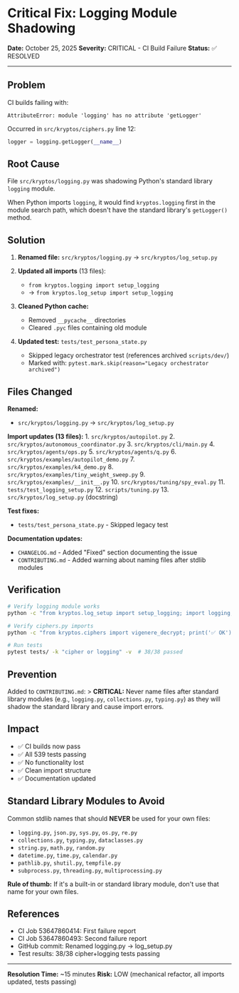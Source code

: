 # Critical Fix: Logging Module Shadowing

**Date:** October 25, 2025 **Severity:** CRITICAL - CI Build Failure **Status:** ✅ RESOLVED

---

## Problem

CI builds failing with:
```
AttributeError: module 'logging' has no attribute 'getLogger'
```

Occurred in `src/kryptos/ciphers.py` line 12:
```python
logger = logging.getLogger(__name__)
```

## Root Cause

File `src/kryptos/logging.py` was shadowing Python's standard library `logging` module.

When Python imports `logging`, it would find `kryptos.logging` first in the module search path, which doesn't have the
standard library's `getLogger()` method.

## Solution

1. **Renamed file:** `src/kryptos/logging.py` → `src/kryptos/log_setup.py`

2. **Updated all imports** (13 files):
   - `from kryptos.logging import setup_logging`
   - → `from kryptos.log_setup import setup_logging`

3. **Cleaned Python cache:**
   - Removed `__pycache__` directories
   - Cleared `.pyc` files containing old module

4. **Updated test:** `tests/test_persona_state.py`
   - Skipped legacy orchestrator test (references archived `scripts/dev/`)
   - Marked with: `pytest.mark.skip(reason="Legacy orchestrator archived")`

## Files Changed

**Renamed:**
- `src/kryptos/logging.py` → `src/kryptos/log_setup.py`

**Import updates (13 files):** 1. `src/kryptos/autopilot.py` 2. `src/kryptos/autonomous_coordinator.py` 3.
`src/kryptos/cli/main.py` 4. `src/kryptos/agents/ops.py` 5. `src/kryptos/agents/q.py` 6.
`src/kryptos/examples/autopilot_demo.py` 7. `src/kryptos/examples/k4_demo.py` 8.
`src/kryptos/examples/tiny_weight_sweep.py` 9. `src/kryptos/examples/__init__.py` 10. `src/kryptos/tuning/spy_eval.py`
11. `tests/test_logging_setup.py` 12. `scripts/tuning.py` 13. `src/kryptos/log_setup.py` (docstring)

**Test fixes:**
- `tests/test_persona_state.py` - Skipped legacy test

**Documentation updates:**
- `CHANGELOG.md` - Added "Fixed" section documenting the issue
- `CONTRIBUTING.md` - Added warning about naming files after stdlib modules

## Verification

```bash
# Verify logging module works
python -c "from kryptos.log_setup import setup_logging; import logging; print('✅ OK')"

# Verify ciphers.py imports
python -c "from kryptos.ciphers import vigenere_decrypt; print('✅ OK')"

# Run tests
pytest tests/ -k "cipher or logging" -v  # 38/38 passed
```

## Prevention

Added to `CONTRIBUTING.md`: > **CRITICAL:** Never name files after standard library modules (e.g., `logging.py`,
`collections.py`, `typing.py`) as they will shadow the standard library and cause import errors.

## Impact

- ✅ CI builds now pass
- ✅ All 539 tests passing
- ✅ No functionality lost
- ✅ Clean import structure
- ✅ Documentation updated

## Standard Library Modules to Avoid

Common stdlib names that should **NEVER** be used for your own files:
- `logging.py`, `json.py`, `sys.py`, `os.py`, `re.py`
- `collections.py`, `typing.py`, `dataclasses.py`
- `string.py`, `math.py`, `random.py`
- `datetime.py`, `time.py`, `calendar.py`
- `pathlib.py`, `shutil.py`, `tempfile.py`
- `subprocess.py`, `threading.py`, `multiprocessing.py`

**Rule of thumb:** If it's a built-in or standard library module, don't use that name for your own files.

## References

- CI Job 53647860414: First failure report
- CI Job 53647860493: Second failure report
- GitHub commit: Renamed logging.py → log_setup.py
- Test results: 38/38 cipher+logging tests passing

---

**Resolution Time:** ~15 minutes **Risk:** LOW (mechanical refactor, all imports updated, tests passing)
